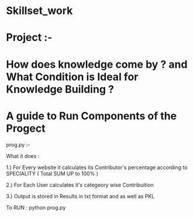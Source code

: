 #                              Skillset_work
#                                 Project :-
# How does knowledge come by ? and What Condition is Ideal for Knowledge Building ?

#                 A guide to Run Components of the Progect 

prog.py :- 

What it does :

1.) For Every website it calculates its Contributor's percentage according to SPECIALITY ( Total SUM UP to 100% )

2.) For Each User calculates it's categeory wise Contribuition 

3.) Output is stored in Results in txt format and as well as PKL


To RUN : python prog.py
